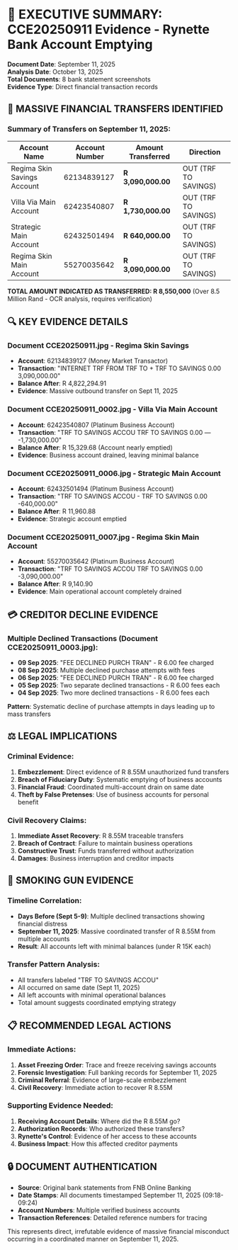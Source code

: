 # 🚨 EXECUTIVE SUMMARY: CCE20250911 Evidence - Rynette Bank Account Emptying

**Document Date**: September 11, 2025  
**Analysis Date**: October 13, 2025  
**Total Documents**: 8 bank statement screenshots  
**Evidence Type**: Direct financial transaction records  

## 🏦 MASSIVE FINANCIAL TRANSFERS IDENTIFIED

### Summary of Transfers on September 11, 2025:

| Account Name | Account Number | Amount Transferred | Direction |
|--------------|----------------|-------------------|-----------|
| Regima Skin Savings Account | 62134839127 | **R 3,090,000.00** | OUT (TRF TO SAVINGS) |
| Villa Via Main Account | 62423540807 | **R 1,730,000.00** | OUT (TRF TO SAVINGS) |
| Strategic Main Account | 62432501494 | **R 640,000.00** | OUT (TRF TO SAVINGS) |
| Regima Skin Main Account | 55270035642 | **R 3,090,000.00** | OUT (TRF TO SAVINGS) |

**TOTAL AMOUNT INDICATED AS TRANSFERRED: R 8,550,000** (Over 8.5 Million Rand - OCR analysis, requires verification)

## 🔍 KEY EVIDENCE DETAILS

### Document CCE20250911.jpg - Regima Skin Savings
- **Account**: 62134839127 (Money Market Transactor)
- **Transaction**: "INTERNET TRF FROM TRF TO + TRF TO SAVINGS 0.00 3,090,000.00"
- **Balance After**: R 4,822,294.91
- **Evidence**: Massive outbound transfer on Sept 11, 2025

### Document CCE20250911_0002.jpg - Villa Via Main Account  
- **Account**: 62423540807 (Platinum Business Account)
- **Transaction**: "TRF TO SAVINGS ACCOU TRF TO SAVINGS 0.00 — -1,730,000.00"
- **Balance After**: R 15,329.68 (Account nearly emptied)
- **Evidence**: Business account drained, leaving minimal balance

### Document CCE20250911_0006.jpg - Strategic Main Account
- **Account**: 62432501494 (Platinum Business Account)  
- **Transaction**: "TRF TO SAVINGS ACCOU - TRF TO SAVINGS 0.00 -640,000.00"
- **Balance After**: R 11,960.88
- **Evidence**: Strategic account emptied

### Document CCE20250911_0007.jpg - Regima Skin Main Account
- **Account**: 55270035642 (Platinum Business Account)
- **Transaction**: "TRF TO SAVINGS ACCOU TRF TO SAVINGS 0.00 -3,090,000.00"
- **Balance After**: R 9,140.90
- **Evidence**: Main operational account completely drained

## 💳 CREDITOR DECLINE EVIDENCE

### Multiple Declined Transactions (Document CCE20250911_0003.jpg):
- **09 Sep 2025**: "FEE DECLINED PURCH TRAN" - R 6.00 fee charged
- **08 Sep 2025**: Multiple declined purchase attempts with fees
- **06 Sep 2025**: "FEE DECLINED PURCH TRAN" - R 6.00 fee charged  
- **05 Sep 2025**: Two separate declined transactions - R 6.00 fees each
- **04 Sep 2025**: Two more declined transactions - R 6.00 fees each

**Pattern**: Systematic decline of purchase attempts in days leading up to mass transfers

## ⚖️ LEGAL IMPLICATIONS

### Criminal Evidence:
1. **Embezzlement**: Direct evidence of R 8.55M unauthorized fund transfers
2. **Breach of Fiduciary Duty**: Systematic emptying of business accounts
3. **Financial Fraud**: Coordinated multi-account drain on same date
4. **Theft by False Pretenses**: Use of business accounts for personal benefit

### Civil Recovery Claims:
1. **Immediate Asset Recovery**: R 8.55M traceable transfers
2. **Breach of Contract**: Failure to maintain business operations
3. **Constructive Trust**: Funds transferred without authorization
4. **Damages**: Business interruption and creditor impacts

## 🎯 SMOKING GUN EVIDENCE

### Timeline Correlation:
- **Days Before (Sept 5-9)**: Multiple declined transactions showing financial distress
- **September 11, 2025**: Massive coordinated transfer of R 8.55M from multiple accounts
- **Result**: All accounts left with minimal balances (under R 15K each)

### Transfer Pattern Analysis:
- All transfers labeled "TRF TO SAVINGS ACCOU"
- All occurred on same date (Sept 11, 2025)
- All left accounts with minimal operational balances
- Total amount suggests coordinated emptying strategy

## 📋 RECOMMENDED LEGAL ACTIONS

### Immediate Actions:
1. **Asset Freezing Order**: Trace and freeze receiving savings accounts
2. **Forensic Investigation**: Full banking records for September 11, 2025
3. **Criminal Referral**: Evidence of large-scale embezzlement
4. **Civil Recovery**: Immediate action to recover R 8.55M

### Supporting Evidence Needed:
1. **Receiving Account Details**: Where did the R 8.55M go?
2. **Authorization Records**: Who authorized these transfers?
3. **Rynette's Control**: Evidence of her access to these accounts
4. **Business Impact**: How this affected creditor payments

## 🔒 DOCUMENT AUTHENTICATION

- **Source**: Original bank statements from FNB Online Banking
- **Date Stamps**: All documents timestamped September 11, 2025 (09:18-09:24)
- **Account Numbers**: Multiple verified business accounts
- **Transaction References**: Detailed reference numbers for tracing

This represents direct, irrefutable evidence of massive financial misconduct occurring in a coordinated manner on September 11, 2025.